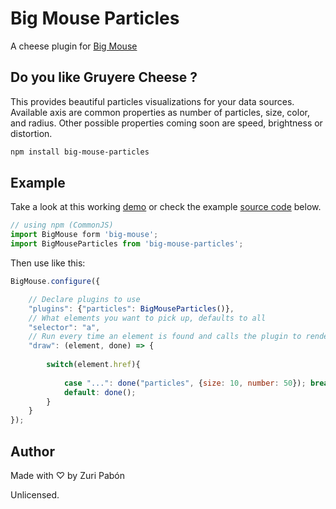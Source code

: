 # Big Mouse Particles

A cheese plugin for [Big Mouse](https://github.com/big-mouse/core)

## Do you like Gruyere Cheese ?

This provides beautiful particles visualizations for your data sources. Available axis are common properties as number of particles, size, color, and radius. Other possible properties coming soon are speed, brightness or distortion.

```bash
npm install big-mouse-particles
```

## Example

Take a look at this working [demo](https://big-mouse.github.io/examples) or check the example [source code](https://github.com/big-mouse/examples/blob/gh-pages/examples/home/index.js) below.

```js
// using npm (CommonJS)
import BigMouse form 'big-mouse';
import BigMouseParticles from 'big-mouse-particles';
```

Then use like this:

```js
BigMouse.configure({

    // Declare plugins to use
    "plugins": {"particles": BigMouseParticles()}, 
    // What elements you want to pick up, defaults to all
    "selector": "a",
    // Run every time an element is found and calls the plugin to render
    "draw": (element, done) => {
    
        switch(element.href){
        
            case "...": done("particles", {size: 10, number: 50}); break;
            default: done();
        }
    }
});
```

##  Author

Made with ♡ by Zuri Pabón 

Unlicensed.